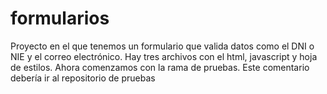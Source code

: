 # formularios 
Proyecto en el que tenemos un formulario que valida datos como el DNI o NIE y el correo electrónico. 
Hay tres archivos con el html, javascript y hoja de estilos. 
Ahora comenzamos con la rama de pruebas. Este comentario debería ir al repositorio de pruebas

